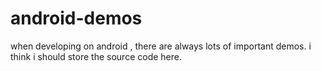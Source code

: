 android-demos
=============

when developing on android , there are always lots of important demos. i think i should store the source code here.
